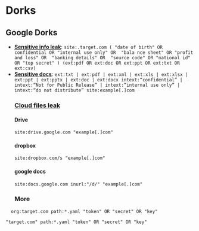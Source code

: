 # Dorks 
## Google Dorks
- **[Sensitive info leak](https://x.com/darkshadow2bd/status/1964969875996299371)**: ```site:.target.com ( "date of birth" OR confidential OR "internal use only" OR  "bala nce sheet" OR "profit and loss" OR  "banking details" OR  "source code" OR "national id" OR "top secret" ) (ext:pdf OR ext:doc OR ext:ppt OR ext:txt OR ext:csv)```
- **[Sensitive docs](https://x.com/TakSec/status/1970887863987532089)**: ```ext:txt | ext:pdf | ext:xml | ext:xls | ext:xlsx | ext:ppt | ext:pptx | ext:doc | ext:docx
intext:“confidential” | intext:“Not for Public Release” | intext:”internal use only” | intext:“do not distribute” site:example[.]com```
  ### **[Cloud files leak](https://x.com/TakSec/status/1972693318887686284)**
  #### Drive
  ```
  site:drive.google.com "example[.]com"
  ```
  #### dropbox
  ```
  site:dropbox.com/s "example[.]com"
  ```
  #### google docs
  ```
  site:docs.google.com inurl:"/d/" "example[.]com"
  ```
  ### More
```
  org:target.com path:*.yaml "token" OR "secret" OR "key"
```
```
"target.com" path:*.yaml "token" OR "secret" OR "key"
```

  
